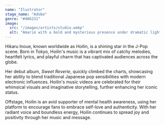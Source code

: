 ```yaml
---
name: "Ilustrator"
stage_name: "Adobe"
genre: "#406231"
image:
  src: "/images/artists/studio.webp"
  alt: "Amarié with a bold and mysterious presence under dramatic lighting"
---
```


Hikaru Inoue, known worldwide as Hoilin, is a shining star in the J-Pop scene. Born in Tokyo, Hoilin's music is a vibrant mix of catchy melodies, heartfelt lyrics, and playful charm that has captivated audiences across the globe.

Her debut album, _Sweet Reverie_, quickly climbed the charts, showcasing her ability to blend traditional Japanese pop sensibilities with modern electronic influences. Hoilin's music videos are celebrated for their whimsical visuals and imaginative storytelling, further enhancing her iconic status.

Offstage, Hoilin is an avid supporter of mental health awareness, using her platform to encourage fans to embrace self-love and authenticity. With her radiant voice and boundless energy, Hoilin continues to spread joy and positivity through her music and message.
